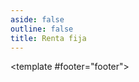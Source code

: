 ```yaml
---
aside: false
outline: false
title: Renta fija
---
```


<script setup>
import { useRoute, useData } from 'vitepress'

const route = useRoute()

const { isDark } = useData()
</script>

<OAOperation operation-id="get-finanzas-fci-renta-fija-fecha">

<template #footer="footer">

<!--@include: ./parts/get-finanzas-fci-renta-fija-fecha-footer.md -->

</template>

</OAOperation>

